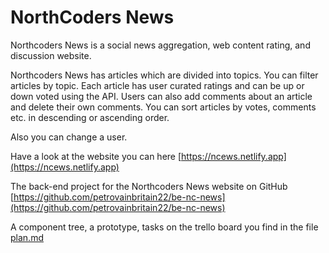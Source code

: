 # NorthCoders News

Northcoders News is a social news aggregation, web content rating, and
discussion website.

Northcoders News has articles which are divided into topics. You can filter
articles by topic. Each article has user curated ratings and can be up or down
voted using the API. Users can also add comments about an article and delete
their own comments. You can sort articles by votes, comments etc. in descending
or ascending order.

Also you can change a user.

Have a look at the website you can here
[https://ncews.netlify.app](https://ncews.netlify.app)

The back-end project for the Northcoders News website on GitHub
[https://github.com/petrovainbritain22/be-nc-news](https://github.com/petrovainbritain22/be-nc-news)

A component tree, a prototype, tasks on the trello board you find in the file
[plan.md](/planning-app/plan.md)
